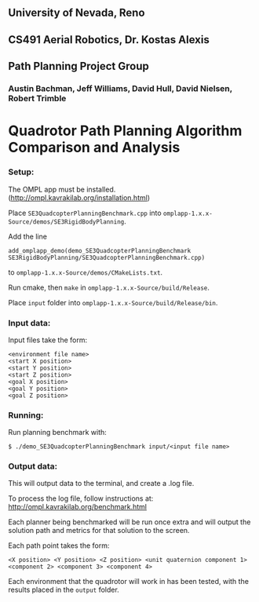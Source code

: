 ## University of Nevada, Reno
## CS491 Aerial Robotics, Dr. Kostas Alexis
## Path Planning Project Group
### Austin Bachman, Jeff Williams, David Hull, David Nielsen, Robert Trimble

# Quadrotor Path Planning Algorithm Comparison and Analysis

### Setup:
The OMPL app must be installed. (http://ompl.kavrakilab.org/installation.html)

Place `SE3QuadcopterPlanningBenchmark.cpp` into `omplapp-1.x.x-Source/demos/SE3RigidBodyPlanning`.

Add the line
```
add_omplapp_demo(demo_SE3QuadcopterPlanningBenchmark SE3RigidBodyPlanning/SE3QuadcopterPlanningBenchmark.cpp)
```
to `omplapp-1.x.x-Source/demos/CMakeLists.txt`.

Run cmake, then `make` in `omplapp-1.x.x-Source/build/Release`.

Place `input` folder into `omplapp-1.x.x-Source/build/Release/bin`.

### Input data:
Input files take the form:
```
<environment file name>
<start X position>
<start Y position>
<start Z position>
<goal X position>
<goal Y position>
<goal Z position>
```

### Running:
Run planning benchmark with:
```
$ ./demo_SE3QuadcopterPlanningBenchmark input/<input file name>
```

### Output data:
This will output data to the terminal, and create a .log file.

To process the log file, follow instructions at: http://ompl.kavrakilab.org/benchmark.html

Each planner being benchmarked will be run once extra and will output the solution path and metrics for that solution to the screen.

Each path point takes the form:
```
<X position> <Y position> <Z position> <unit quaternion component 1> <component 2> <component 3> <component 4>
```

Each environment that the quadrotor will work in has been tested, with the results placed in the `output` folder. 
